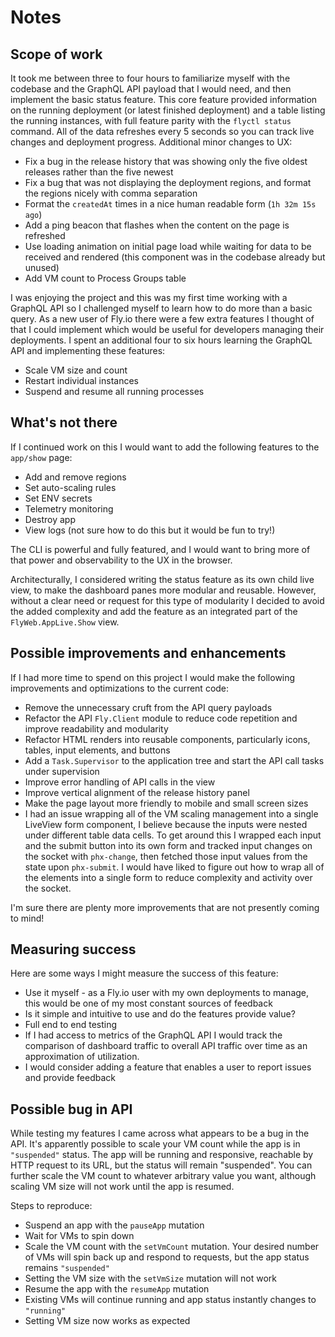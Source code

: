 # Notes

## Scope of work

It took me between three to four hours to familiarize myself with the codebase and the GraphQL API payload that I would need,
and then implement the basic status feature. This core feature provided information on the running deployment (or latest
finished deployment) and a table listing the running instances, with full feature parity with the `flyctl status` command. All of the
data refreshes every 5 seconds so you can track live changes and deployment progress. Additional minor changes to UX:

* Fix a bug in the release history that was showing only the five oldest releases rather than the five newest
* Fix a bug that was not displaying the deployment regions, and format the regions nicely with comma separation
* Format the `createdAt` times in a nice human readable form (`1h 32m 15s ago`)
* Add a ping beacon that flashes when the content on the page is refreshed
* Use loading animation on initial page load while waiting for data to be received and rendered (this component was in the codebase already but unused)
* Add VM count to Process Groups table

I was enjoying the project and this was my first time working with a GraphQL API so I challenged myself to learn how
to do more than a basic query. As a new user of Fly.io there were a few extra features I thought of that I could implement which would
be useful for developers managing their deployments. I spent an additional four to six hours learning the GraphQL API and 
implementing these features:

* Scale VM size and count
* Restart individual instances
* Suspend and resume all running processes

## What's not there

If I continued work on this I would want to add the following features to the `app/show` page:

* Add and remove regions
* Set auto-scaling rules
* Set ENV secrets
* Telemetry monitoring
* Destroy app
* View logs (not sure how to do this but it would be fun to try!)

The CLI is powerful and fully featured, and I would want to bring more of that power and observability to the UX in the browser.

Architecturally, I considered writing the status feature as its own child live view, to make the dashboard panes more modular and
reusable. However, without a clear need or request for this type of modularity I decided to avoid the added complexity and add
the feature as an integrated part of the `FlyWeb.AppLive.Show` view.

## Possible improvements and enhancements

If I had more time to spend on this project I would make the following improvements and optimizations to the current code:

* Remove the unnecessary cruft from the API query payloads
* Refactor the API `Fly.Client` module to reduce code repetition and improve readability and modularity
* Refactor HTML renders into reusable components, particularly icons, tables, input elements, and buttons
* Add a `Task.Supervisor` to the application tree and start the API call tasks under supervision
* Improve error handling of API calls in the view
* Improve vertical alignment of the release history panel
* Make the page layout more friendly to mobile and small screen sizes
* I had an issue wrapping all of the VM scaling management into a single LiveView form component, I believe because the inputs were
nested under different table data cells. To get around this I wrapped each input and the submit button into its own form and tracked
input changes on the socket with `phx-change`, then fetched those input values from the state upon `phx-submit`. I would have
liked to figure out how to wrap all of the elements into a single form to reduce complexity and activity over the socket.

I'm sure there are plenty more improvements that are not presently coming to mind!

## Measuring success

Here are some ways I might measure the success of this feature:

* Use it myself - as a Fly.io user with my own deployments to manage, this would be one of my most constant sources of feedback
* Is it simple and intuitive to use and do the features provide value?
* Full end to end testing
* If I had access to metrics of the GraphQL API I would track the comparison of dashboard traffic to overall API traffic over time as
an approximation of utilization.
* I would consider adding a feature that enables a user to report issues and provide feedback

## Possible bug in API

While testing my features I came across what appears to be a bug in the API. It's apparently possible to scale your VM count while
the app is in `"suspended"` status. The app will be running and responsive, reachable by HTTP request to its URL, but the status
will remain "suspended". You can further scale the VM count to whatever arbitrary value you want, although scaling VM size will not
work until the app is resumed.

Steps to reproduce:

* Suspend an app with the `pauseApp` mutation
* Wait for VMs to spin down
* Scale the VM count with the `setVmCount` mutation. Your desired number of VMs will spin back up and respond to requests,
but the app status remains `"suspended"`
* Setting the VM size with the `setVmSize` mutation will not work
* Resume the app with the `resumeApp` mutation
* Existing VMs will continue running and app status instantly changes to `"running"`
* Setting VM size now works as expected